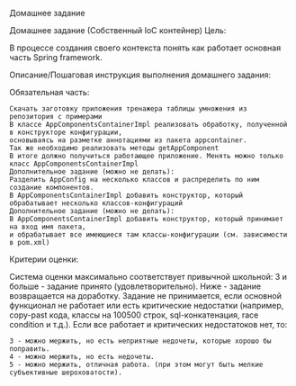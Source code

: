 Домашнее задание

Домашнее задание (Собственный IoC контейнер)
Цель:

В процессе создания своего контекста понять как работает основная часть Spring framework.

Описание/Пошаговая инструкция выполнения домашнего задания:

Обязательная часть:

    Скачать заготовку приложения тренажера таблицы умножения из репозитория с примерами
    В классе AppComponentsContainerImpl реализовать обработку, полученной в конструкторе конфигурации, 
    основываясь на разметке аннотациями из пакета appcontainer.
    Так же необходимо реализовать методы getAppComponent
    В итоге должно получиться работающее приложение. Менять можно только
    класс AppComponentsContainerImpl
    Дополнительное задание (можно не делать):
    Разделить AppConfig на несколько классов и распределить по ним создание компонентов. 
    В AppComponentsContainerImpl добавить конструктор, который обрабатывает несколько классов-конфигураций
    Дополнительное задание (можно не делать):
    В AppComponentsContainerImpl добавить конструктор, который принимает на вход имя пакета, 
    и обрабатывает все имеющиеся там классы-конфигурации (см. зависимости в pom.xml)


Критерии оценки:

Система оценки максимально соответствует привычной школьной:
3 и больше - задание принято (удовлетворительно).
Ниже - задание возвращается на доработку.
Задание не принимается, если основной функционал не работает или есть критические недостатки 
(например, copy-past кода, классы на 100500 строк, sql-конкатенация, race condition и т.д.).
Если все работает и критических недостатоков нет, то:

    3 - можно мержить, но есть неприятные недочеты, которые хорошо бы поправить.
    4 - можно мержить, но есть недочеты.
    5 - можно мержить, отличная работа. (при этом могут быть мелкие субъективные шероховатости).

